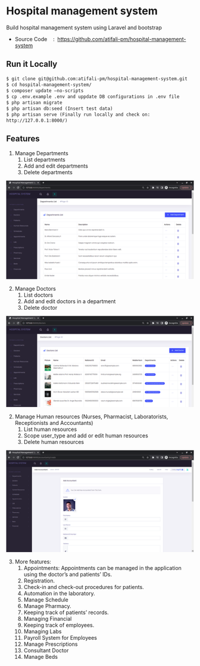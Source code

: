 # Hospital management system
Build hospital management system using Laravel and bootstrap
 - Source Code    :  https://github.com/atifali-pm/hospital-management-system

## Run it Locally
```
$ git clone git@github.com:atifali-pm/hospital-management-system.git
$ cd hospital-management-system/
$ composer update –no-scripts
$ cp .env.example .env and uppdate DB configurations in .env file
$ php artisan migrate
$ php artisan db:seed (Insert test data)
$ php artisan serve (Finally run locally and check on: http://127.0.0.1:8000/)
```

## Features
1. Manage Departments
   1. List departments
   2. Add and edit departments
   3. Delete departments

![alt text](https://github.com/atifali-pm/hospital-management-system/blob/main/public/readme_images/Screenshot-2023-01-22-20-32-10.png)

2. Manage Doctors
    1. List doctors
    2. Add and edit doctors in a department
    3. Delete doctor
 
![alt text](https://github.com/atifali-pm/hospital-management-system/blob/main/public/readme_images/Screenshot-2023-01-22-20-35-03.png)

2. Manage Human resources (Nurses, Pharmacist, Laboratorists, Receptionists and Accountants)
    1. List human resources
    2. Scope user_type and add or edit human resources
    3. Delete human resources

![alt text](https://github.com/atifali-pm/hospital-management-system/blob/main/public/readme_images/Screenshot-2023-01-22-21-00-49.png)

3. More features:
   1. Appointments: Appointments can be managed in the application using the doctor’s and patients’ IDs. 
   2. Registration. 
   3. Check-in and check-out procedures for patients. 
   4. Automation in the laboratory.
   5. Manage Schedule
   6. Manage Pharmacy.
   7. Keeping track of patients’ records.
   8. Managing Financial
   9. Keeping track of employees.
   10. Managing Labs
   11. Payroll System for Employees 
   12. Manage Prescriptions 
   13. Consultant Doctor 
   14. Manage Beds
 
